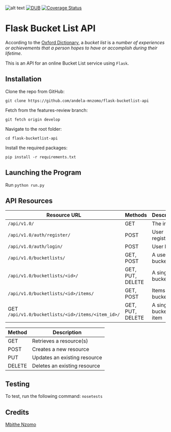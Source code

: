 ![alt text](https://img.shields.io/badge/python-2.7-blue.svg)
[![DUB](https://img.shields.io/dub/l/vibe-d.svg)]()
[![Coverage Status](https://coveralls.io/repos/github/andela-mnzomo/flask-bucketlist-api/badge.svg?branch=develop)](https://coveralls.io/github/andela-mnzomo/flask-bucketlist-api?branch=develop)

# Flask Bucket List API
According to the [Oxford Dictionary](http://www.oxforddictionaries.com/definition/english/bucket-list),
a *bucket list* is a *number of experiences or achievements that a person hopes
to have or accomplish during their lifetime*.

This is an API for an online Bucket List service using `Flask`.

## Installation
Clone the repo from GitHub:
```
git clone https://github.com/andela-mnzomo/flask-bucketlist-api
```

Fetch from the features-review branch:
```
git fetch origin develop
```

Navigate to the root folder:
```
cd flask-bucketlist-api
```

Install the required packages:
```
pip install -r requirements.txt
```

## Launching the Program
Run ```python run.py```

## API Resources

| Resource URL | Methods | Description |
| -------- | ------------- | --------- |
| `/api/v1.0/` | GET  | The index |
| `/api/v1.0/auth/register/` | POST  | User registration |
|  `/api/v1.0/auth/login/` | POST | User login|
| `/api/v1.0/bucketlists/` | GET, POST | A user's bucket lists |
| `/api/v1.0/bucketlists/<id>/` | GET, PUT, DELETE | A single bucket list |
| `/api/v1.0/bucketlists/<id>/items/` | GET, POST | Items in a bucket list |
| GET `/api/v1.0/bucketlists/<id>/items/<item_id>/` | GET, PUT, DELETE| A single bucket list item|

| Method | Description |
|------- | ----------- |
| GET | Retrieves a resource(s) |
| POST | Creates a new resource |
| PUT | Updates an existing resource |
| DELETE | Deletes an existing resource |

## Testing
To test, run the following command: ```nosetests```

## Credits

[Mbithe Nzomo](https://github.com/andela-mnzomo)
